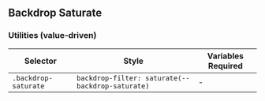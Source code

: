 ## Backdrop Saturate

### Utilities (value-driven)

| Selector             | Style                                            | Variables Required |
| -------------------- | ------------------------------------------------ | ------------------ |
| `.backdrop-saturate` | `backdrop-filter: saturate(--backdrop-saturate)` | -                  |
